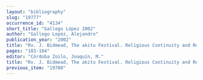 ```yaml
---
layout: "bibliography"
slug: "19777"
occurrence_id: "4134"
short_title: "Gallego López 2002"
author: "Gallego Lopéz, Alejandro"
publication_year: "2002"
title: "Rv. J. Bidmead, The akitu Festival. Religious Continuity and Royal Legitimation in Mesopotamia."
pages: "103-104"
editor: "Córdoba Zoilo, Joaquín, M."
title: "Rv. J. Bidmead, The akitu Festival. Religious Continuity and Royal Legitimation in Mesopotamia."
previous_item: "19780"
---
```

